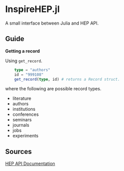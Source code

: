 # InspireHEP.jl

A small interface between Julia and HEP API.

## Guide

**Getting a record**

Using `get_record`.

```julia
    type = "authors"
    id = "999108"
    get_record(type, id) # returns a Record struct.
```

where the following are possible record types.

- literature 
- authors 
- institutions 
- conferences 
- seminars 
- journals 
- jobs 
- experiments 

## Sources

[HEP API Documentation](https://github.com/inspirehep/rest-api-doc)
